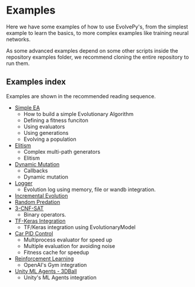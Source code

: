 # Examples

Here we have some examples of how to use EvolvePy's, from the simplest example to learn the basics, to more complex examples like training neural networks.

As some advanced examples depend on some other scripts inside the repository examples folder, we recommend cloning the entire repository to run them.

## Examples index

Examples are shown in the recommended reading sequence.

- [Simple EA](/examples/Simple%20EA.ipynb)
  - How to build a simple Evolutionary Algorithm
  - Defining a fitness funciton
  - Using evaluators
  - Using generations
  - Evolving a population
- [Elitism](/examples/Elitism.ipynb)
  - Complex multi-path generators
  - Elitism
- [Dynamic Mutation](/examples/Dynamic%20Mutation.ipynb)
  - Callbacks
  - Dynamic mutation
- [Logger](/examples/Logger.ipynb)
  - Evolution log using memory, file or wandb integration.
- [Incremental Evolution](/examples/Incremental%20Evolution.ipynb)
- [Random Predation](/examples/Random%20Predation.ipynb)
- [3-CNF-SAT](/EXAMPLES/3-CNF-SAT.ipynb) 
  - Binary operators.
- [TF-Keras Integration](/examples/TF-Keras%20Integration.ipynb)
  - TF/Keras integration using EvolutionaryModel
- [Car PID Control](/examples/Car%20PID%20Control.ipynb)
  - Multiprocess evaluator for speed up
  - Multiple evaluation for avoiding noise
  - Fitness cache for speedup
- [Reinforcement Learning](/examples/Reinforcement%20Learning.ipynb)
  - OpenAI's Gym integration 
- [Unity ML Agents - 3DBall](/examples/Unity%20ML%20Agents%20-%203DBall.ipynb)
  - Unity's ML Agents integration